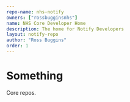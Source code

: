 ```yaml
---
repo-name: nhs-notify
owners: ["rossbugginsnhs"]
name: NHS Core Developer Home
description: The home for Notify Developers
layout: notify-repo
author: "Ross Buggins"
order: 1
---
```


# Something

Core repos.
